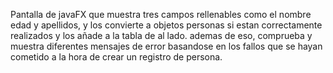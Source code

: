 Pantalla de javaFX que muestra tres campos rellenables como el nombre edad y apellidos, y los convierte a objetos personas si estan correctamente realizados y los añade a la tabla de al lado. ademas de eso, comprueba y muestra diferentes mensajes de error basandose en los fallos que se hayan cometido a la hora de crear un registro de persona. 

